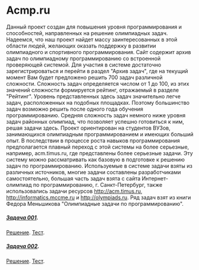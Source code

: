 # Acmp.ru

Данный проект создан для повышения уровня программирования и способностей, 
направленных на решение олимпиадных задач. Надеемся, что наш проект найдет массу заинтересованных в этой области людей, 
желающих оказать поддержку в развитии олимпиадного и спортивного программирования.
    Сайт содержит архив задач по олимпиадному программированию со встроенной проверяющей системой. Для участия в 
системе достаточно зарегистрироваться и перейти в раздел "Архив задач", где на текущий момент Вам будет предложено 
решить 700 задач различной сложности. Сложность задач определяется числом от 1 до 100, из этих значений 
сложности формируется рейтинг, отражаемый в разделе "Рейтинг". Уровень представленных здесь задач значительно легче 
задач, расположенных на подобных площадках. Поэтому большинство задач возможно решить после одного 
года обучения программированию. Средняя сложность задач немного ниже уровня задач районных олимпиад, 
что позволяет успешно готовиться к ним, решая задачи здесь. Проект ориентирован на студентов ВУЗов, 
занимающихся олимпиадным программированием и имеющих больший опыт. 
    В последствии в процессе роста навыков программирования предполагается плавный переход с этой системы 
на более серьезные, например, acm.timus.ru, где представлены более серьезные задачи. Эту систему можно рассматривать
как базовую в подготовке к решению задач по программированию. Используемые в системе задачи взяты из различных 
источников, многие задачи составлены разработчиками самостоятельно, большая часть задач взята с сайта Интернет-олимпиад
по программированию, г. Санкт-Петербург, также использовались задачи ресурсов http://acm.timus.ru, 
http://informatics.mccme.ru и http://olympiads.ru. Ряд задач взят из книги Федора Меньшикова 
"Олимпиадные задачи по программированию".

##### [Задача 001](https://github.com/AlSidorenko/Acmp.ru/blob/master/Tasks_001_050/src/main/java/ru/tasks/task_001/exersice.txt).
[Решение](https://github.com/AlSidorenko/Acmp.ru/tree/master/Tasks_001_050/src/main/java/ru/tasks/task_001/solution).
[Тест](https://github.com/AlSidorenko/Acmp.ru/tree/master/Tasks_001_050/src/test/java/ru/tasks/task_001/solution).
##### [Задача 002](https://github.com/AlSidorenko/Acmp.ru/blob/master/Tasks_001_050/src/main/java/ru/tasks/task_002/exercise.txt).
[Решение](https://github.com/AlSidorenko/Acmp.ru/tree/master/Tasks_001_050/src/main/java/ru/tasks/task_002/solution).
[Тест](https://github.com/AlSidorenko/Acmp.ru/tree/master/Tasks_001_050/src/test/java/ru/tasks/task_002/solution).